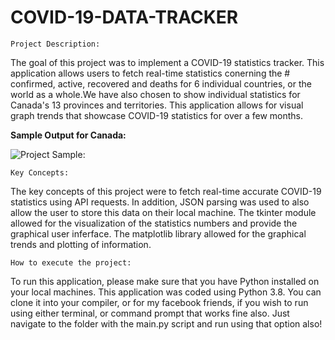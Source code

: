 # COVID-19-DATA-TRACKER
    
    Project Description:   
The goal of this project was to implement a COVID-19 statistics tracker. This application allows users to fetch real-time statistics conerning the # confirmed, active, recovered and deaths for 6 individual countries, or the world as a whole.We have also chosen to show individual statistics for Canada's 13 provinces and territories. This application allows for visual graph trends that showcase COVID-19 statistics for over a few months. 

**Sample Output for Canada:**

![Project Sample:](doc/doc1.gif)

    Key Concepts:
The key concepts of this project were to fetch real-time accurate COVID-19 statistics using API requests. In addition, JSON parsing was used to also allow the user to store this data on their local machine. The tkinter module allowed for the visualization of the statistics numbers and provide the graphical user inferface. The matplotlib library allowed for the graphical trends and plotting of information. 

    How to execute the project:
To run this application, please make sure that you have Python installed on your local machines. This application was coded using Python 3.8. You can clone it into your compiler, or for my facebook friends, if you wish to run using either terminal, or command prompt that works fine also. Just navigate to the folder with the main.py script and run using that option also! 


